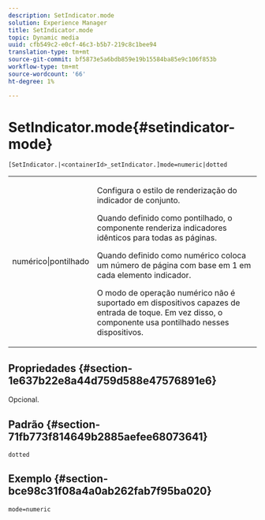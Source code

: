 ```yaml
---
description: SetIndicator.mode
solution: Experience Manager
title: SetIndicator.mode
topic: Dynamic media
uuid: cfb549c2-e0cf-46c3-b5b7-219c8c1bee94
translation-type: tm+mt
source-git-commit: bf5873e5a6bdb859e19b15584ba85e9c106f853b
workflow-type: tm+mt
source-wordcount: '66'
ht-degree: 1%

---
```



# SetIndicator.mode{#setindicator-mode}

`[SetIndicator.|<containerId>_setIndicator.]mode=numeric|dotted`

<table id="table_0BEA0B5FFDF64E5594B534B2A87A6D88"> 
 <tbody> 
  <tr> 
   <td colname="col1"> <p> <span class="codeph"> numérico|pontilhado</span> </p> </td> 
   <td colname="col2"> <p> Configura o estilo de renderização do indicador de conjunto. </p> <p>Quando definido como <span class="codeph"> pontilhado</span>, o componente renderiza indicadores idênticos para todas as páginas. </p> <p>Quando definido como <span class="codeph"> numérico</span> coloca um número de página com base em 1 em cada elemento indicador. </p> <p>O modo de operação <span class="codeph"> numérico</span> não é suportado em dispositivos capazes de entrada de toque. Em vez disso, o componente usa <span class="codeph"> pontilhado</span> nesses dispositivos. </p> </td> 
  </tr> 
 </tbody> 
</table>

## Propriedades {#section-1e637b22e8a44d759d588e47576891e6}

Opcional.

## Padrão {#section-71fb773f814649b2885aefee68073641}

`dotted`

## Exemplo {#section-bce98c31f08a4a0ab262fab7f95ba020}

`mode=numeric`

